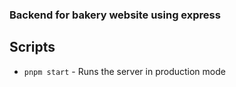 ### Backend for bakery website using express
## Scripts

- `pnpm start` - Runs the server in production mode







